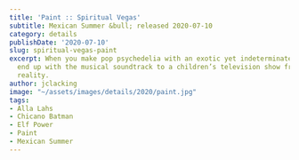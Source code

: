 ```yaml
---
title: 'Paint :: Spiritual Vegas'
subtitle: Mexican Summer &bull; released 2020-07-10
category: details
publishDate: '2020-07-10'
slug: spiritual-vegas-paint
excerpt: When you make pop psychedelia with an exotic yet indeterminate element, you
  end up with the musical soundtrack to a children’s television show from an alternate
  reality.
author: jclacking
image: "~/assets/images/details/2020/paint.jpg"
tags:
- Alla Lahs
- Chicano Batman
- Elf Power
- Paint
- Mexican Summer
---
```


